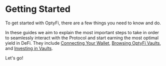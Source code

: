 # Getting Started

To get started with OptyFi, there are a few things you need to know and do.

In these guides we aim to explain the most important steps to take in order to seamlessly interact with the Protocol and start earning the most optimal yield in DeFi. They include [Connecting Your Wallet](connect-your-wallet.md), [Browsing OptyFi Vaults](browse-optyfi-vaults.md), and [Investing in Vaults](invest-in-vaults.md).

Let's go!

